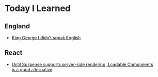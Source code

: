 # Today I Learned

## England

- [King George I didn't speak English](england/george-i.md)

## React

- [Until Suspense supports server-side rendering, Loadable Components is a good
  alternative](https://github.com/gregberge/loadable-components)
